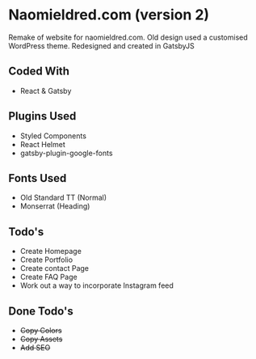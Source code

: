 # Naomieldred.com (version 2)

Remake of website for naomieldred.com. Old design used a customised WordPress theme. Redesigned and created in GatsbyJS

## Coded With

- React & Gatsby

## Plugins Used

- Styled Components
- React Helmet
- gatsby-plugin-google-fonts

## Fonts Used

- Old Standard TT (Normal)
- Monserrat (Heading)

## Todo's

- Create Homepage
- Create Portfolio
- Create contact Page
- Create FAQ Page
- Work out a way to incorporate Instagram feed

## Done Todo's

- ~~Copy Colors~~
- ~~Copy Assets~~
- ~~Add SEO~~
